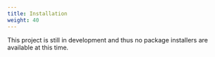 ```yaml
---
title: Installation
weight: 40
---
```


This project is still in development and thus no package installers are available at this time.